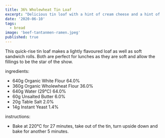 ```yaml
---
title: 36% Wholewheat Tin Loaf
excerpt: "Delicious tin loaf with a hint of cream cheese and a hint of honey."
date: '2020-06-10'
tags: 
  - bread
image: 'beef-tantanmen-ramen.jpeg'
published: true
---
```


This quick-rise tin loaf makes a lightly flavoured loaf as well as soft sandwich rolls. Both are perfect for lunches as they are soft and allow the fillings to be the star of the show. 

ingredients:
 - 640g Organic White Flour 64.0%
 - 360g Organic Wholewheat Flour 36.0%
 - 640g Water (29℃) 64.0%
 - 60g Unsalted Butter 6.0%
 - 20g Table Salt 2.0%
 - 14g Instant Yeast 1.4%

instructions:
 - Bake at 220℃ for 27 minutes, take out of the tin, turn upside down and bake for another 5 minutes.